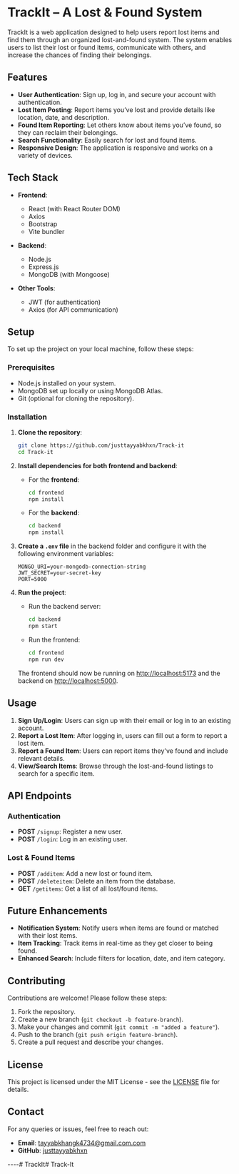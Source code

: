 # TrackIt – A Lost & Found System

TrackIt is a web application designed to help users report lost items and find them through an organized lost-and-found system. The system enables users to list their lost or found items, communicate with others, and increase the chances of finding their belongings.

## Features

- **User Authentication**: Sign up, log in, and secure your account with authentication.
- **Lost Item Posting**: Report items you’ve lost and provide details like location, date, and description.
- **Found Item Reporting**: Let others know about items you’ve found, so they can reclaim their belongings.
- **Search Functionality**: Easily search for lost and found items.
- **Responsive Design**: The application is responsive and works on a variety of devices.

## Tech Stack

- **Frontend**: 
  - React (with React Router DOM)
  - Axios
  - Bootstrap
  - Vite bundler

- **Backend**: 
  - Node.js
  - Express.js
  - MongoDB (with Mongoose)

- **Other Tools**:
  - JWT (for authentication)
  - Axios (for API communication)

## Setup

To set up the project on your local machine, follow these steps:

### Prerequisites

- Node.js installed on your system.
- MongoDB set up locally or using MongoDB Atlas.
- Git (optional for cloning the repository).

### Installation

1. **Clone the repository**:

   ```bash
   git clone https://github.com/justtayyabkhxn/Track-it
   cd Track-it
   ```

2. **Install dependencies for both frontend and backend**:

   - For the **frontend**:

     ```bash
     cd frontend
     npm install
     ```

   - For the **backend**:

     ```bash
     cd backend
     npm install
     ```

3. **Create a `.env` file** in the backend folder and configure it with the following environment variables:

   ```
   MONGO_URI=your-mongodb-connection-string
   JWT_SECRET=your-secret-key
   PORT=5000
   ```

4. **Run the project**:

   - Run the backend server:

     ```bash
     cd backend
     npm start
     ```

   - Run the frontend:

     ```bash
     cd frontend
     npm run dev
     ```

   The frontend should now be running on [http://localhost:5173](http://localhost:5173) and the backend on [http://localhost:5000](http://localhost:5000).

## Usage

1. **Sign Up/Login**: Users can sign up with their email or log in to an existing account.
2. **Report a Lost Item**: After logging in, users can fill out a form to report a lost item.
3. **Report a Found Item**: Users can report items they've found and include relevant details.
4. **View/Search Items**: Browse through the lost-and-found listings to search for a specific item.

## API Endpoints

### Authentication

- **POST** `/signup`: Register a new user.
- **POST** `/login`: Log in an existing user.

### Lost & Found Items

- **POST** `/additem`: Add a new lost or found item.
- **POST** `/deleteitem`: Delete an item from the database.
- **GET** `/getitems`: Get a list of all lost/found items.

## Future Enhancements

- **Notification System**: Notify users when items are found or matched with their lost items.
- **Item Tracking**: Track items in real-time as they get closer to being found.
- **Enhanced Search**: Include filters for location, date, and item category.

## Contributing

Contributions are welcome! Please follow these steps:

1. Fork the repository.
2. Create a new branch (`git checkout -b feature-branch`).
3. Make your changes and commit (`git commit -m "added a feature"`).
4. Push to the branch (`git push origin feature-branch`).
5. Create a pull request and describe your changes.

## License

This project is licensed under the MIT License - see the [LICENSE](LICENSE) file for details.

## Contact

For any queries or issues, feel free to reach out:

- **Email**: tayyabkhangk4734@gmail.com.com
- **GitHub**: [justtayyabkhxn](https://github.com/justtayyabkhxn)

----# TrackIt#   T r a c k - I t 
 
 
